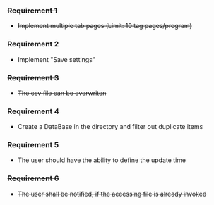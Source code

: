 ### ~~Requirement 1~~
* ~~Implement multiple tab pages (Limit: 10 tag pages/program)~~

### Requirement 2
* Implement "Save settings"

### ~~Requirement 3~~
* ~~The csv file can be overwriten~~

### Requirement 4
* Create a DataBase in the directory and filter out duplicate items

### Requirement 5
* The user should have the ability to define the update time

### ~~Requirement 6~~
* ~~The user shall be notified, if the accessing file is already invoked~~